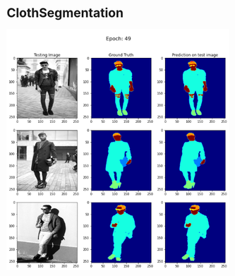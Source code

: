 # ClothSegmentation

![image](https://github.com/PouyaSonej/ClothSegmentation/blob/9d46199f83829517835e17ab6d5a61a2606cc869/ClothSegmentation.png)
